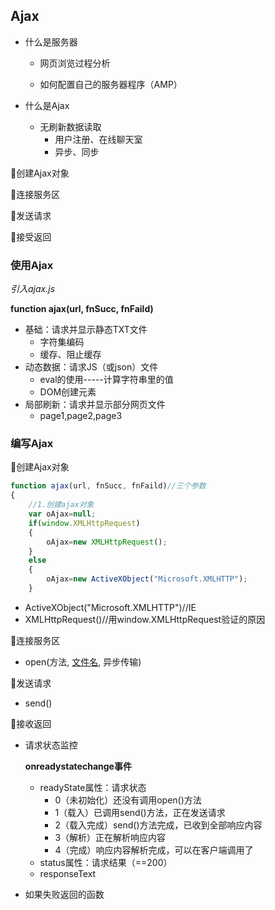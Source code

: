 ## Ajax

- 什么是服务器

  - 网页浏览过程分析

  - 如何配置自己的服务器程序（AMP）


- 什么是Ajax
  - 无刷新数据读取
    - 用户注册、在线聊天室
    - 异步、同步

💛创建Ajax对象

:yellow_heart:连接服务区

💛发送请求

💛接受返回

### 使用Ajax

*引入ajax.js*

**function ajax(url, fnSucc, fnFaild)**

- 基础：请求并显示静态TXT文件
  - 字符集编码
  - 缓存、阻止缓存
- 动态数据：请求JS（或json）文件
  - eval的使用-----计算字符串里的值
  - DOM创建元素
- 局部刷新：请求并显示部分网页文件
  - page1,page2,page3

### 编写Ajax

💛创建Ajax对象

```javascript
function ajax(url, fnSucc, fnFaild)//三个参数
{
	//1.创建ajax对象
	var oAjax=null;
	if(window.XMLHttpRequest)
	{
		oAjax=new XMLHttpRequest();
	}
	else
	{
		oAjax=new ActiveXObject("Microsoft.XMLHTTP");
	}
```

- ActiveXObject("Microsoft.XMLHTTP")//IE
- XMLHttpRequest()//用window.XMLHttpRequest验证的原因

💛连接服务区

- open(方法, <u>文件名</u>, 异步传输)

💛发送请求

- send()

:blue_heart:接收返回

- 请求状态监控

  **onreadystatechange事件**

  - readyState属性：请求状态
    - 0（未初始化）还没有调用open()方法
    - 1（载入）已调用send()方法，正在发送请求
    - 2（载入完成）send()方法完成，已收到全部响应内容
    - 3（解析）正在解析响应内容
    - 4（完成）响应内容解析完成，可以在客户端调用了
  - status属性：请求结果（==200）
  - responseText

- 如果失败返回的函数